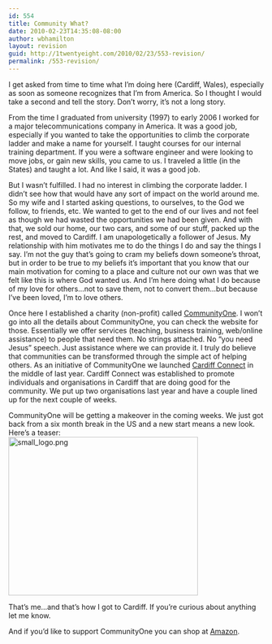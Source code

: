 ```yaml
---
id: 554
title: Community What?
date: 2010-02-23T14:35:08-08:00
author: wbhamilton
layout: revision
guid: http://1twentyeight.com/2010/02/23/553-revision/
permalink: /553-revision/
---
```

I get asked from time to time what I&#8217;m doing here (Cardiff, Wales), especially as soon as someone recognizes that I&#8217;m from America. So I thought I would take a second and tell the story. Don&#8217;t worry, it&#8217;s not a long story.

From the time I graduated from university (1997) to early 2006 I worked for a major telecommunications company in America. It was a good job, especially if you wanted to take the opportunities to climb the corporate ladder and make a name for yourself. I taught courses for our internal training department. If you were a software engineer and were looking to move jobs, or gain new skills, you came to us. I traveled a little (in the States) and taught a lot. And like I said, it was a good job.

But I wasn&#8217;t fulfilled. I had no interest in climbing the corporate ladder. I didn&#8217;t see how that would have any sort of impact on the world around me. So my wife and I started asking questions, to ourselves, to the God we follow, to friends, etc. We wanted to get to the end of our lives and not feel as though we had wasted the opportunities we had been given. And with that, we sold our home, our two cars, and some of our stuff, packed up the rest, and moved to Cardiff. I am unapologetically a follower of Jesus. My relationship with him motivates me to do the things I do and say the things I say. I&#8217;m not the guy that&#8217;s going to cram my beliefs down someone&#8217;s throat, but in order to be true to my beliefs it&#8217;s important that you know that our main motivation for coming to a place and culture not our own was that we felt like this is where God wanted us. And I&#8217;m here doing what I do because of my love for others&#8230;not to save them, not to convert them&#8230;but because I&#8217;ve been loved, I&#8217;m to love others.

Once here I established a charity (non-profit) called [CommunityOne](http://www.communityone.org.uk). I won&#8217;t go into all the details about CommunityOne, you can check the website for those. Essentially we offer services (teaching, business training, web/online assistance) to people that need them. No strings attached. No &#8220;you need Jesus&#8221; speech. Just assistance where we can provide it. I truly do believe that communities can be transformed through the simple act of helping others. As an initiative of CommunityOne we launched [Cardiff Connect](http://cardiffconnect.org/) in the middle of last year. Cardiff Connect was established to promote individuals and organisations in Cardiff that are doing good for the community. We put up two organisations last year and have a couple lined up for the next couple of weeks.

CommunityOne will be getting a makeover in the coming weeks. We just got back from a six month break in the US and a new start means a new look. Here&#8217;s a teaser:  
<img src="http://1twentyeight.com/wp-content/uploads/2010/02/small_logo.png" alt="small_logo.png" border="0" width="373" height="312" /> 

That&#8217;s me&#8230;and that&#8217;s how I got to Cardiff. If you&#8217;re curious about anything let me know.

And if you&#8217;d like to support CommunityOne you can shop at [Amazon](http://www.amazon.com/gp/redirect.html?ie=UTF8&location=http%3A%2F%2Fwww.amazon.com%2F&tag=1twentyeight-20&linkCode=ur2&camp=1789&creative=390957).